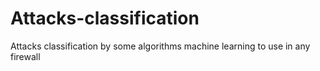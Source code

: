 # Attacks-classification
Attacks classification by some algorithms machine learning to use in any firewall
